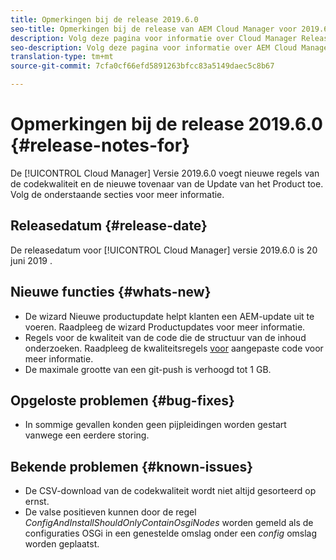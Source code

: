 ```yaml
---
title: Opmerkingen bij de release 2019.6.0
seo-title: Opmerkingen bij de release van AEM Cloud Manager voor 2019.6.0
description: Volg deze pagina voor informatie over Cloud Manager Release 2019.6.0.
seo-description: Volg deze pagina voor informatie over AEM Cloud Manager Release 2019.6.0.
translation-type: tm+mt
source-git-commit: 7cfa0cf66efd5891263bfcc83a5149daec5c8b67

---
```


# Opmerkingen bij de release 2019.6.0 {#release-notes-for}

De [!UICONTROL Cloud Manager] Versie 2019.6.0 voegt nieuwe regels van de codekwaliteit en de nieuwe tovenaar van de Update van het Product toe. Volg de onderstaande secties voor meer informatie.

## Releasedatum {#release-date}

De releasedatum voor [!UICONTROL Cloud Manager] versie 2019.6.0 is 20 juni 2019 .

## Nieuwe functies {#whats-new}

* De wizard Nieuwe productupdate helpt klanten een AEM-update uit te voeren. Raadpleeg de wizard [](overview-productupdate-wizard.md) Productupdates voor meer informatie.
* Regels voor de kwaliteit van de code die de structuur van de inhoud onderzoeken. Raadpleeg de kwaliteitsregels [voor](custom-code-quality-rules.md) aangepaste code voor meer informatie.
* De maximale grootte van een git-push is verhoogd tot 1 GB.

## Opgeloste problemen {#bug-fixes}

* In sommige gevallen konden geen pijpleidingen worden gestart vanwege een eerdere storing.

## Bekende problemen {#known-issues}

* De CSV-download van de codekwaliteit wordt niet altijd gesorteerd op ernst.
* De valse positieven kunnen door de regel *ConfigAndInstallShouldOnlyContainOsgiNodes* worden gemeld als de configuraties OSGi in een genestelde omslag onder een *config* omslag worden geplaatst.